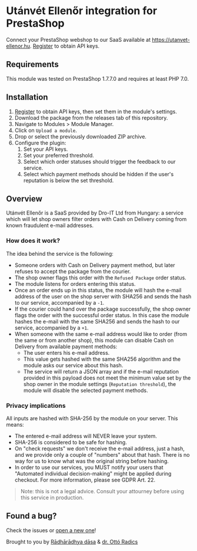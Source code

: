 # Utánvét Ellenőr integration for PrestaShop

Connect your PrestaShop webshop to our SaaS available at https://utanvet-ellenor.hu.
[Register](https://utanvet-ellenor.hu/register) to obtain API keys.

## Requirements

This module was tested on PrestaShop 1.7.7.0 and requires at least PHP 7.0.

## Installation

1. [Register](https://utanvet-ellenor.hu/register) to obtain API keys, then set them in the module's settings.
2. Download the package from the releases tab of this repository.
3. Navigate to Modules > Module Manager.
4. Click on `Upload a module`.
5. Drop or select the previously downloaded ZIP archive.
6. Configure the plugin: 
    1. Set your API keys.
    2. Set your preferred threshold.
    3. Select which order statuses should trigger the feedback to our service.
    4. Select which payment methods should be hidden if the user's reputation is below the set threshold. 

## Overview

Utánvét Ellenőr is a SaaS provided by Dro-IT Ltd from Hungary: a service which will let shop owners filter orders with Cash on Delivery coming from known fraudulent e-mail addresses.

### How does it work?

The idea behind the service is the following:
* Someone orders with Cash on Delivery payment method, but later refuses to accept the package from the courier.
* The shop owner flags this order with the `Refused Package` order status.
* The module listens for orders entering this status.
* Once an order ends up in this status, the module will hash the e-mail address of the user on the shop server with SHA256 and sends the hash to our service, accompanied by a `-1`.
* If the courier could hand over the package successfully, the shop owner flags the order with the successful order status. In this case the module hashes the e-mail with the same SHA256 and sends the hash to our service, accompanied by a `+1`.
* When someone with the same e-mail address would like to order (from the same or from another shop), this module can disable Cash on Delivery from available payment methods:
    * The user enters his e-mail address.
    * This value gets hashed with the same SHA256 algorithm and the module asks our service about this hash.
    * The service will return a JSON array and if the e-mail reputation provided in this payload does not meet the minimum value set by the shop owner in the module settings (`Reputation threshold`), the module will disable the selected payment methods.

### Privacy implications

All inputs are hashed with SHA-256 by the module on your server. This means:
* The entered e-mail address will NEVER leave your system.
* SHA-256 is considered to be safe for hashing.
* On "check requests" we don't receive the e-mail address, just a hash, and we provide only a couple of "numbers" about that hash. There is no way for us to know what was the original string before hashing.
* In order to use our services, you MUST notify your users that "Automated individual decision-making" might be applied during checkout. For more information, please see GDPR Art. 22.

> Note: this is not a legal advice. Consult your attourney before using this service in production.

## Found a bug?

Check the issues or [open a new one](https://github.com/rrd108/ps-utanvet-ellenor/issues)!

Brought to you by [Rādhārādhya dāsa](https://webmania.cc/) & [dr. Ottó Radics](https://www.webmenedzser.hu)
